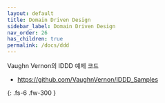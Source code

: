 ```yaml
---
layout: default
title: Domain Driven Design
sidebar_label: Domain Driven Design
nav_order: 26
has_children: true
permalink: /docs/ddd
---
```


Vaughn Vernon의 IDDD 예제 코드
- https://github.com/VaughnVernon/IDDD_Samples

{: .fs-6 .fw-300 }
